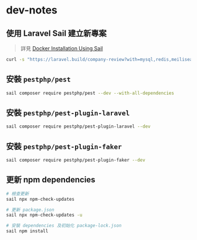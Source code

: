 # dev-notes

## 使用 Laravel Sail 建立新專案

> 詳見 [Docker Installation Using Sail](https://laravel.com/docs/10.x/installation#docker-installation-using-sail)

```sh
curl -s "https://laravel.build/company-review?with=mysql,redis,meilisearch,mailpit" | bash
```

## 安裝 `pestphp/pest`

```sh
sail composer require pestphp/pest --dev --with-all-dependencies
```

## 安裝 `pestphp/pest-plugin-laravel`

```sh
sail composer require pestphp/pest-plugin-laravel --dev
```

## 安裝 `pestphp/pest-plugin-faker`

```sh
sail composer require pestphp/pest-plugin-faker --dev
```

## 更新 npm dependencies

```sh
# 檢查更新
sail npx npm-check-updates

# 更新 package.json
sail npx npm-check-updates -u

# 安裝 dependencies 及初始化 package-lock.json
sail npm install
```
